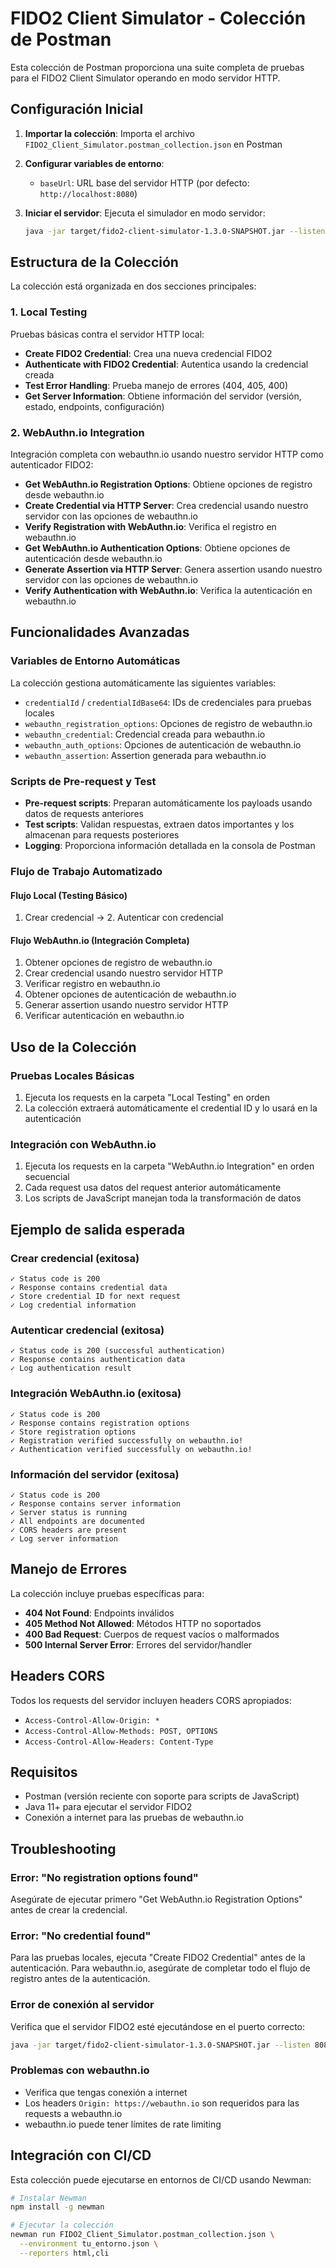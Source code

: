 # FIDO2 Client Simulator - Colección de Postman

Esta colección de Postman proporciona una suite completa de pruebas para el FIDO2 Client Simulator operando en modo servidor HTTP.

## Configuración Inicial

1. **Importar la colección**: Importa el archivo `FIDO2_Client_Simulator.postman_collection.json` en Postman
2. **Configurar variables de entorno**:
   - `baseUrl`: URL base del servidor HTTP (por defecto: `http://localhost:8080`)
3. **Iniciar el servidor**: Ejecuta el simulador en modo servidor:

   ```bash
   java -jar target/fido2-client-simulator-1.3.0-SNAPSHOT.jar --listen 8080
   ```

## Estructura de la Colección

La colección está organizada en dos secciones principales:

### 1. Local Testing

Pruebas básicas contra el servidor HTTP local:

- **Create FIDO2 Credential**: Crea una nueva credencial FIDO2
- **Authenticate with FIDO2 Credential**: Autentica usando la credencial creada
- **Test Error Handling**: Prueba manejo de errores (404, 405, 400)
- **Get Server Information**: Obtiene información del servidor (versión, estado, endpoints, configuración)

### 2. WebAuthn.io Integration

Integración completa con webauthn.io usando nuestro servidor HTTP como autenticador FIDO2:

- **Get WebAuthn.io Registration Options**: Obtiene opciones de registro desde webauthn.io
- **Create Credential via HTTP Server**: Crea credencial usando nuestro servidor con las opciones de webauthn.io
- **Verify Registration with WebAuthn.io**: Verifica el registro en webauthn.io
- **Get WebAuthn.io Authentication Options**: Obtiene opciones de autenticación desde webauthn.io
- **Generate Assertion via HTTP Server**: Genera assertion usando nuestro servidor con las opciones de webauthn.io
- **Verify Authentication with WebAuthn.io**: Verifica la autenticación en webauthn.io

## Funcionalidades Avanzadas

### Variables de Entorno Automáticas

La colección gestiona automáticamente las siguientes variables:

- `credentialId` / `credentialIdBase64`: IDs de credenciales para pruebas locales
- `webauthn_registration_options`: Opciones de registro de webauthn.io
- `webauthn_credential`: Credencial creada para webauthn.io
- `webauthn_auth_options`: Opciones de autenticación de webauthn.io
- `webauthn_assertion`: Assertion generada para webauthn.io

### Scripts de Pre-request y Test

- **Pre-request scripts**: Preparan automáticamente los payloads usando datos de requests anteriores
- **Test scripts**: Validan respuestas, extraen datos importantes y los almacenan para requests posteriores
- **Logging**: Proporciona información detallada en la consola de Postman

### Flujo de Trabajo Automatizado

#### Flujo Local (Testing Básico)

1. Crear credencial → 2. Autenticar con credencial

#### Flujo WebAuthn.io (Integración Completa)

1. Obtener opciones de registro de webauthn.io
2. Crear credencial usando nuestro servidor HTTP
3. Verificar registro en webauthn.io
4. Obtener opciones de autenticación de webauthn.io
5. Generar assertion usando nuestro servidor HTTP
6. Verificar autenticación en webauthn.io

## Uso de la Colección

### Pruebas Locales Básicas

1. Ejecuta los requests en la carpeta "Local Testing" en orden
2. La colección extraerá automáticamente el credential ID y lo usará en la autenticación

### Integración con WebAuthn.io

1. Ejecuta los requests en la carpeta "WebAuthn.io Integration" en orden secuencial
2. Cada request usa datos del request anterior automáticamente
3. Los scripts de JavaScript manejan toda la transformación de datos

## Ejemplo de salida esperada

### Crear credencial (exitosa)

```
✓ Status code is 200
✓ Response contains credential data
✓ Store credential ID for next request
✓ Log credential information
```

### Autenticar credencial (exitosa)

```
✓ Status code is 200 (successful authentication)
✓ Response contains authentication data
✓ Log authentication result
```

### Integración WebAuthn.io (exitosa)

```
✓ Status code is 200
✓ Response contains registration options
✓ Store registration options
✓ Registration verified successfully on webauthn.io!
✓ Authentication verified successfully on webauthn.io!
```

### Información del servidor (exitosa)

```
✓ Status code is 200
✓ Response contains server information
✓ Server status is running
✓ All endpoints are documented
✓ CORS headers are present
✓ Log server information
```

## Manejo de Errores

La colección incluye pruebas específicas para:

- **404 Not Found**: Endpoints inválidos
- **405 Method Not Allowed**: Métodos HTTP no soportados
- **400 Bad Request**: Cuerpos de request vacíos o malformados
- **500 Internal Server Error**: Errores del servidor/handler

## Headers CORS

Todos los requests del servidor incluyen headers CORS apropiados:

- `Access-Control-Allow-Origin: *`
- `Access-Control-Allow-Methods: POST, OPTIONS`
- `Access-Control-Allow-Headers: Content-Type`

## Requisitos

- Postman (versión reciente con soporte para scripts de JavaScript)
- Java 11+ para ejecutar el servidor FIDO2
- Conexión a internet para las pruebas de webauthn.io

## Troubleshooting

### Error: "No registration options found"

Asegúrate de ejecutar primero "Get WebAuthn.io Registration Options" antes de crear la credencial.

### Error: "No credential found"

Para las pruebas locales, ejecuta "Create FIDO2 Credential" antes de la autenticación.
Para webauthn.io, asegúrate de completar todo el flujo de registro antes de la autenticación.

### Error de conexión al servidor

Verifica que el servidor FIDO2 esté ejecutándose en el puerto correcto:

```bash
java -jar target/fido2-client-simulator-1.3.0-SNAPSHOT.jar --listen 8080
```

### Problemas con webauthn.io

- Verifica que tengas conexión a internet
- Los headers `Origin: https://webauthn.io` son requeridos para las requests a webauthn.io
- webauthn.io puede tener límites de rate limiting

## Integración con CI/CD

Esta colección puede ejecutarse en entornos de CI/CD usando Newman:

```bash
# Instalar Newman
npm install -g newman

# Ejecutar la colección
newman run FIDO2_Client_Simulator.postman_collection.json \
  --environment tu_entorno.json \
  --reporters html,cli
```
